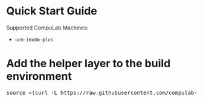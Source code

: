 # Quick Start Guide

Supported CompuLab Machines:
* `ucm-imx8m-plus`

# Add the helper layer to the build environment
<pre>
source <(curl -L https://raw.githubusercontent.com/compulab-yokneam/meta-compulab-helper/master/tools/run.me)
</pre>
